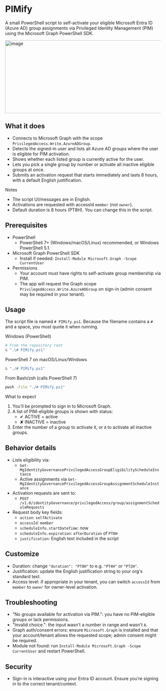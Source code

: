 # PIMify

A small PowerShell script to self-activate your eligible Microsoft Entra ID (Azure AD) group assignments via Privileged Identity Management (PIM) using the Microsoft Graph PowerShell SDK.

<img width="1252" height="236" alt="image" src="https://github.com/user-attachments/assets/60351416-1669-45c0-8ff7-65921fe2dbe7" />


## What it does

- Connects to Microsoft Graph with the scope `PrivilegedAccess.Write.AzureADGroup`.
- Detects the signed-in user and lists all Azure AD groups where the user is eligible for PIM activation.
- Shows whether each listed group is currently active for the user.
- Lets you pick a single group by number or activate all inactive eligible groups at once.
- Submits an activation request that starts immediately and lasts 8 hours, with a default English justification.

Notes
- The script UI/messages are in English.
- Activations are requested with accessId `member` (not `owner`).
- Default duration is 8 hours (PT8H). You can change this in the script.

## Prerequisites

- PowerShell
	- PowerShell 7+ (Windows/macOS/Linux) recommended, or Windows PowerShell 5.1.
- Microsoft Graph PowerShell SDK
	- Install if needed: `Install-Module Microsoft.Graph -Scope CurrentUser`
- Permissions
	- Your account must have rights to self-activate group membership via PIM.
	- The app will request the Graph scope `PrivilegedAccess.Write.AzureADGroup` on sign-in (admin consent may be required in your tenant).

## Usage

The script file is named `# PIMify.ps1`. Because the filename contains a `#` and a space, you must quote it when running.

Windows (PowerShell)

```powershell
# From the repository root
& ".\# PIMify.ps1"
```

PowerShell 7 on macOS/Linux/Windows

```powershell
& "./# PIMify.ps1"
```

From Bash/zsh (calls PowerShell 7)

```bash
pwsh -File "./# PIMify.ps1"
```

What to expect
1) You’ll be prompted to sign in to Microsoft Graph.
2) A list of PIM-eligible groups is shown with status:
	 - ✔ ACTIVE = active
	 - ✘ INACTIVE = inactive
3) Enter the number of a group to activate it, or `A` to activate all inactive groups.

## Behavior details

- Lists eligibility via:
	- `Get-MgIdentityGovernancePrivilegedAccessGroupEligibilityScheduleInstance`
	- Active assignments via `Get-MgIdentityGovernancePrivilegedAccessGroupAssignmentScheduleInstance`
- Activation requests are sent to:
	- `POST /v1.0/identityGovernance/privilegedAccess/group/assignmentScheduleRequests`
- Request body key fields:
	- `action`: `selfActivate`
	- `accessId`: `member`
	- `scheduleInfo.startDateTime`: now
	- `scheduleInfo.expiration`: `afterDuration` of `PT8H`
	- `justification`: English text included in the script

## Customize

- Duration: change `"duration": "PT8H"` to e.g. `"PT4H"` or `"PT2H"`.
- Justification: update the English justification string to your org's standard text.
- Access level: if appropriate in your tenant, you can switch `accessId` from `member` to `owner` for owner-level activation.

## Troubleshooting

- "No groups available for activation via PIM.": you have no PIM-eligible groups or lack permissions.
- "Invalid choice.": the input wasn't a number in range and wasn't `A`.
- Graph auth/consent errors: ensure `Microsoft.Graph` is installed and that your account/tenant allows the requested scope; admin consent might be required.
- Module not found: run `Install-Module Microsoft.Graph -Scope CurrentUser` and restart PowerShell.

## Security

- Sign-in is interactive using your Entra ID account. Ensure you’re signing in to the correct tenant/context.
